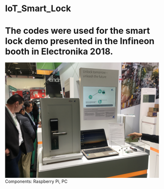 # IoT_Smart_Lock

# The codes were used for the smart lock demo presented in the Infineon booth in Electronika 2018.
![IMAGE](https://github.com/LinVince/IoT_Smart_Lock/blob/main/IMG_5348.jpg?raw=true)
Components: Raspberry Pi, PC
